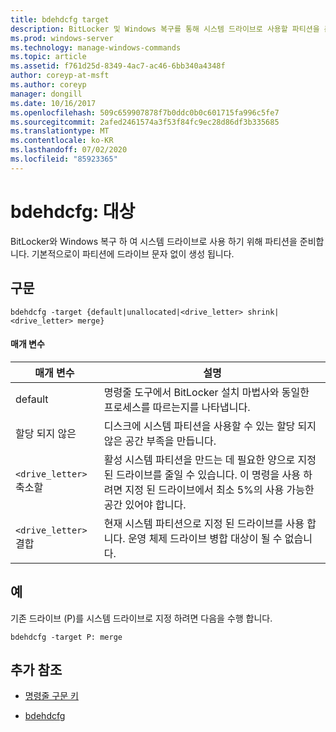 ```yaml
---
title: bdehdcfg target
description: BitLocker 및 Windows 복구를 통해 시스템 드라이브로 사용할 파티션을 준비 하는 bdehdcfg target 명령에 대 한 참조 문서입니다.
ms.prod: windows-server
ms.technology: manage-windows-commands
ms.topic: article
ms.assetid: f761d25d-8349-4ac7-ac46-6bb340a4348f
author: coreyp-at-msft
ms.author: coreyp
manager: dongill
ms.date: 10/16/2017
ms.openlocfilehash: 509c659907878f7b0ddc0b0c601715fa996c5fe7
ms.sourcegitcommit: 2afed2461574a3f53f84fc9ec28d86df3b335685
ms.translationtype: MT
ms.contentlocale: ko-KR
ms.lasthandoff: 07/02/2020
ms.locfileid: "85923365"
---
```

# <a name="bdehdcfg-target"></a>bdehdcfg: 대상

BitLocker와 Windows 복구 하 여 시스템 드라이브로 사용 하기 위해 파티션을 준비합니다. 기본적으로이 파티션에 드라이브 문자 없이 생성 됩니다.

## <a name="syntax"></a>구문

```
bdehdcfg -target {default|unallocated|<drive_letter> shrink|<drive_letter> merge}
```

#### <a name="parameters"></a>매개 변수

| 매개 변수 | 설명 |
| --------- | ----------- |
| default | 명령줄 도구에서 BitLocker 설치 마법사와 동일한 프로세스를 따르는지를 나타냅니다. |
| 할당 되지 않은 | 디스크에 시스템 파티션을 사용할 수 있는 할당 되지 않은 공간 부족을 만듭니다. |
| `<drive_letter>`축소할 | 활성 시스템 파티션을 만드는 데 필요한 양으로 지정 된 드라이브를 줄일 수 있습니다. 이 명령을 사용 하려면 지정 된 드라이브에서 최소 5%의 사용 가능한 공간 있어야 합니다. |
| `<drive_letter>`결합 | 현재 시스템 파티션으로 지정 된 드라이브를 사용 합니다. 운영 체제 드라이브 병합 대상이 될 수 없습니다. |

## <a name="examples"></a>예

기존 드라이브 (P)를 시스템 드라이브로 지정 하려면 다음을 수행 합니다.

```
bdehdcfg -target P: merge
```

## <a name="additional-references"></a>추가 참조

- [명령줄 구문 키](command-line-syntax-key.md)

- [bdehdcfg](bdehdcfg.md)
